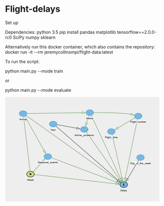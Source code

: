# Flight-delays
Set up

Dependencies:
python 3.5
pip install pandas matplotlib tensorflow==2.0.0-rc0 SciPy numpy sklearn

Alternatively run this docker container, which also contains the repository:
docker run -it --rm jeremycollinsmpi/flight-data:latest

To run the script:

python main.py --mode train

or 

python main.py --mode evaluate


![alt text](https://github.com/JeremyCollinsMPI/Flight-delays/blob/master/dag.png)
